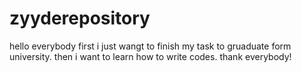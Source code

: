 # zyyderepository
hello everybody
first i just wangt to finish my task to gruaduate form university.
then i want to learn how to write codes.
thank everybody!
